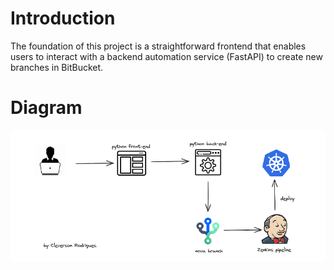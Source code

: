 # Introduction
The foundation of this project is a straightforward frontend that enables users to interact with a backend automation service (FastAPI) to create new branches in BitBucket.
# Diagram
![diagram](./img/4oOimage.png)